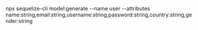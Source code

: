 npx sequelize-cli model:generate --name user --attributes name:string,email:string,username:string,password:string,country:string,gender:string